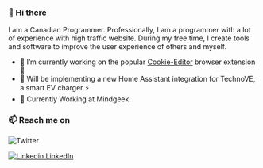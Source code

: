 ### 👋 Hi there 
I am a Canadian Programmer. 
Professionally, I am a programmer with a lot of experience with high traffic website.
During my free time, I create tools and software to improve the user experience of others and myself.

- 🔧 I’m currently working on the popular [Cookie-Editor](https://cookie-editor.cgagnier.ca/) browser extension 🍪
- 📱 Will be implementing a new Home Assistant integration for TechnoVE, a smart EV charger ⚡ 
- 💪 Currently Working at Mindgeek.

### 📫 Reach me on 
![Twitter](https://img.shields.io/twitter/follow/moustachauve?style=social)

[![Linkedin](https://i.stack.imgur.com/gVE0j.png) LinkedIn](https://www.linkedin.com/in/cgagnier/)
